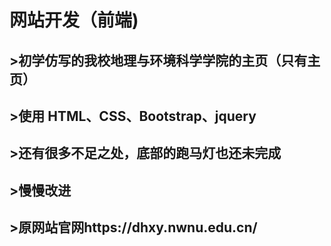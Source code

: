 # 网站开发（前端)
## >初学仿写的我校地理与环境科学学院的主页（只有主页）
## >使用 HTML、CSS、Bootstrap、jquery
## >还有很多不足之处，底部的跑马灯也还未完成
## >慢慢改进
## >原网站官网https://dhxy.nwnu.edu.cn/